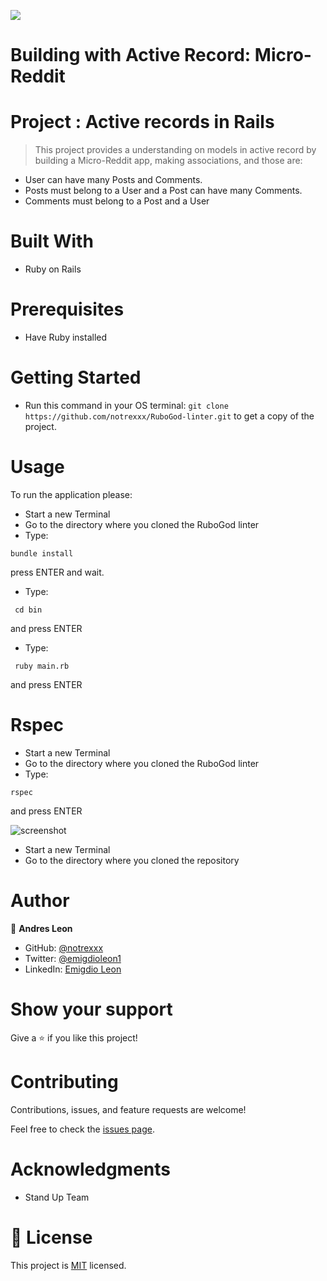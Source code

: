 
![](https://img.shields.io/badge/Microverse-blueviolet)


# Building with Active Record: Micro-Reddit
 # Project : Active records in Rails

> This project provides a understanding on models in active record by building a Micro-Reddit app, making associations, and those are:
- User can have many Posts and Comments.
- Posts must belong to a User and a Post can have many Comments. 
- Comments must belong to a Post and a User

# Built With

- Ruby on Rails

# Prerequisites

- Have Ruby installed

# Getting Started

- Run this command in your OS terminal: `git clone https://github.com/notrexxx/RuboGod-linter.git` to get a copy of the project.

# Usage
To run the application please:

- Start a new Terminal 
- Go to the directory where you cloned the RuboGod linter
- Type:
```
bundle install
```
press ENTER and wait.

- Type:
```
 cd bin
```
and press ENTER

- Type:
```
 ruby main.rb 
```
and press ENTER


# Rspec

- Start a new Terminal 
- Go to the directory where you cloned the RuboGod linter
- Type:
```
rspec
```
and press ENTER

![screenshot](assets/screenshot3.png)

- Start a new Terminal 
- Go to the directory where you cloned the repository

# Author

👤 **Andres Leon**

- GitHub: [@notrexxx](https://github.com/notrexxx)
- Twitter: [@emigdioleon1](https://twitter.com/emigdioleon1)
- LinkedIn: [Emigdio Leon](https://linkedin.com/emigdio-leon-689109195)


# Show your support

Give a ⭐️ if you like this project!

# Contributing

Contributions, issues, and feature requests are welcome!

Feel free to check the [issues page](https://github.com/notrexxx/RuboGod-linter/issues).

# Acknowledgments

- Stand Up Team

# 📝 License

This project is [MIT](./LICENSE) licensed.
